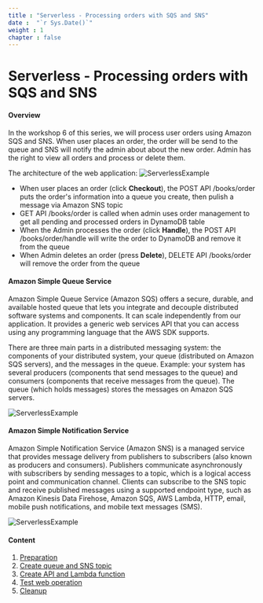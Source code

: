 ```yaml
---
title : "Serverless - Processing orders with SQS and SNS"
date :  "`r Sys.Date()`" 
weight : 1 
chapter : false
---
```

# Serverless - Processing orders with SQS and SNS

#### Overview

In the workshop 6 of this series, we will process user orders using Amazon SQS and SNS. When user places an order, the order will be send to the queue and SNS will notify the admin about about the new order. Admin has the right to view all orders and process or delete them.

The architecture of the web application:
![ServerlessExample](https://chaunguyen3rd.github.io/000083-Book-store-Decouple-order-process-with-SQS-and-SNS/images/serverless-diagram.png?featherlight=false&width=50pc)

- When user places an order (click **Checkout**), the POST API /books/order puts the order's information into a queue you create, then pulish a message via Amazon SNS topic
- GET API /books/order is called when admin uses order management to get all pending and processed orders in DynamoDB table
- When the Admin processes the order (click **Handle**), the POST API /books/order/handle will write the order to DynamoDB and remove it from the queue
- When Admin deletes an order (press **Delete**), DELETE API /books/order will remove the order from the queue

#### Amazon Simple Queue Service
Amazon Simple Queue Service (Amazon SQS) offers a secure, durable, and available hosted queue that lets you integrate and decouple distributed software systems and components. It can scale independently from our application. It provides a generic web services API that you can access using any programming language that the AWS SDK supports.

There are three main parts in a distributed messaging system: the components of your distributed system, your queue (distributed on Amazon SQS servers), and the messages in the queue. Example: your system has several producers (components that send messages to the queue) and consumers (components that receive messages from the queue). The queue (which holds messages) stores the messages on Amazon SQS servers.

![ServerlessExample](https://chaunguyen3rd.github.io/000083-Book-store-Decouple-order-process-with-SQS-and-SNS/images/sqs-basic.png?featherlight=false&width=55pc)


#### Amazon Simple Notification Service
Amazon Simple Notification Service (Amazon SNS) is a managed service that provides message delivery from publishers to subscribers (also known as producers and consumers). Publishers communicate asynchronously with subscribers by sending messages to a topic, which is a logical access point and communication channel. Clients can subscribe to the SNS topic and receive published messages using a supported endpoint type, such as Amazon Kinesis Data Firehose, Amazon SQS, AWS Lambda, HTTP, email, mobile push notifications, and mobile text messages (SMS).

![ServerlessExample](https://chaunguyen3rd.github.io/000083-Book-store-Decouple-order-process-with-SQS-and-SNS/images/sns-basic.png?featherlight=false&width=50pc)

#### Content

 1. [Preparation](1-preparation/)
 2. [Create queue and SNS topic](2-create-sqs-and-sns/)
 3. [Create API and Lambda function](3-create-api-lambda-function/)
 4. [Test web operation](4-test-operation/)
 5. [Cleanup](5-cleanup)
